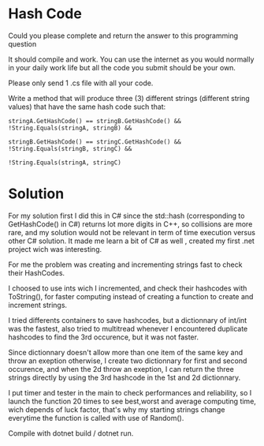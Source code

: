 # Hash Code

Could you please complete and return the answer to this programming question

It should compile and work. You can use the internet as you would normally in your daily work life but all the code you submit should be your own.

Please only send 1 .cs file with all your code.


Write a method that will produce three (3) different strings (different string values) that have the same hash code such that:
```
stringA.GetHashCode() == stringB.GetHashCode() && !String.Equals(stringA, stringB) &&

stringB.GetHashCode() == stringC.GetHashCode() && !String.Equals(stringB, stringC) &&

!String.Equals(stringA, stringC)
```

# Solution 

For my solution first I did this in C# since the std::hash (corresponding to GetHashCode() in C#) returns lot more digits in C++, so collisions are more rare, and my solution would not be relevant in term of time execution versus other C# solution. It made me learn a bit of C# as well , created my first .net project wich was interesting.

For me the problem was creating and incrementing strings fast to check their HashCodes.

I choosed to use ints wich I incremented, and check their hashcodes with ToString(), for faster computing instead of creating a function to create and increment strings.

I tried differents containers to save hashcodes, but a dictionnary of int/int was the fastest, also tried to multitread whenever I encountered duplicate hashcodes to find the 3rd occurence, but it was not faster.

Since dictionnary doesn't allow more than one item of the same key and throw an exeption otherwise, I create two dictionnary for first and second occurence, and when the 2d throw an exeption, I can return the three strings directly by using the 3rd hashcode in the 1st and 2d dictionnary.

I put timer and tester in the main to check performances and reliability, so I launch the function 20 times to see best,worst and average computing time, wich depends of luck factor, that's why my starting strings change everytime the function is called with use of Random().

Compile with dotnet build / dotnet run.
